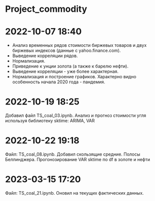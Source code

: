 # Project_commodity
# 2022-10-07 18:40
- Анализ временных рядов стоимости биржевых товаров и двух биржевых индексов (данные с yahoo.finance.com).
- Выведение корреляции рядов.
- Нормализация.
- Приведение к унции золота (а также к барелю нефти).
- Выведение корреляции - уже более характерная.
- Нормализация и построение графиков. Характерно видно особенность начала 2020 года - пандемия.

# 2022-10-19 18:25
Добавил файл TS_coal_03.ipynb. Анализ и прогноз стоимости угля используя библиотеку sktime: ARIMA, VAR
# 2022-10-22 19:18
Файл: TS_coal_08.ipynb. Добавил скользящие средние. Полосы Беллинджера. Прогонозирование VAR sktime по df в золоте и нефти


# 2023-03-15 17:20
Файл: TS_coal_21.ipynb. Оновил на текущих фактических данных.
